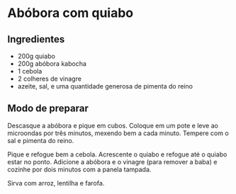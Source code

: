 # Abóbora com quiabo

## Ingredientes

* 200g quiabo
* 200g abóbora kabocha 
* 1 cebola
* 2 colheres de vinagre
* azeite, sal, e uma quantidade generosa de pimenta do reino

## Modo de preparar

Descasque a abóbora e pique em cubos. Coloque em um pote e leve ao microondas por três minutos, mexendo bem a cada minuto. Tempere com o sal e pimenta do reino.

Pique e refogue bem a cebola. Acrescente o quiabo e refogue até o quiabo estar no ponto. Adicione a abóbora e o vinagre (para remover a baba) e cozinhe por dois minutos com a panela tampada.

Sirva com arroz, lentilha e farofa.
